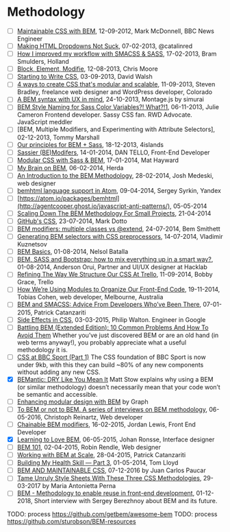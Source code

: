 # Methodology

* [ ] [Maintainable CSS with BEM](http://www.integralist.co.uk/posts/bem.html), 12-09-2012, Mark McDonnell, BBC News Engineer
* [ ] [Making HTML Dropdowns Not Suck](https://dzone.com/articles/making-html-dropdowns-not-suck), 07-02-2013, @catalinred
* [ ] [How I improved my workflow with SMACSS & SASS](http://bramsmulders.com/blog/how-i-improved-my-workflow-with-smacss-sass), 17-02-2013, Bram Smulders, Holland
* [ ] [Block, Element, Modifie](https://teamgaslight.com/blog/block-element-modifier), 12-08-2013, Chris Moore
* [ ] [Starting to Write CSS](https://davidwalsh.name/starting-css), 03-09-2013, David Walsh
* [ ] [4 ways to create CSS that's modular and scalable](http://www.creativebloq.com/css3/create-modular-and-scalable-css-9134351), 11-09-2013, Steven Bradley, freelance web designer and WordPress developer, Colorado
* [ ] [A BEM syntax with UX in mind](http://montagestudio.com/blog/2013/10/24/BEM-syntax-with-ux-in-mind/), 24-10-2013, Montage.js by simurai
* [ ] [BEM Style Naming for Sass Color Variables?! What?!1](http://www.juliecameron.com/blog/2013/11/06/bem-naming-for-sass-color-variables-what1/), 06-11-2013, Julie Cameron Frontend developer. Sassy CSS fan. RWD Advocate. JavaScript meddler
* [ ] [BEM, Multiple Modifiers, and Experimenting with Attribute Selectors], 02-12-2013, Tommy Marshall
* [ ] [Our principles for BEM + Sass](http://blog.14islands.com/post/70395374262/our-principles-for-bem-sass), 18-12-2013, 4islands
* [ ] [Sassier (BE)Modifers](https://www.viget.com/articles/bem-sass-modifiers), 14-01-2014, DAN TELLO, Front-End Developer
* [ ] [Modular CSS with Sass & BEM](http://mathayward.com/modular-css-with-sass-and-bem/), 17-01-2014, Mat Hayward
* [ ] [My Brain on BEM](http://www.herda.me/blog/my_brain_on_bem/), 06-02-2014, Herda
* [ ] [An Introduction to the BEM Methodology](http://webdesign.tutsplus.com/articles/an-introduction-to-the-bem-methodology--cms-19403), 28-02-2014, Josh Medeski, web designer
* [ ] [bemhtml language support in Atom](https://atom.io/packages/bemhtml), 09-04-2014, Sergey Syrkin, Yandex
* [ ] [https://atom.io/packages/bemhtml](http://agentcooper.ghost.io/javascript-anti-patterns/), 05-05-2014
* [ ] [Scaling Down The BEM Methodology For Small Projects](http://css-weekly.com/issue-120/), 21-04-2014
* [ ] [GitHub's CSS](http://markdotto.com/2014/07/23/githubs-css/), 23-07-2014, Mark Dotto
* [ ] [BEM modifiers: multiple classes vs @extend](https://www.bensmithett.com/bem-modifiers-multiple-classes-vs-extend/), 24-07-2014, Bem Smithett
* [ ] [Generating BEM selectors with CSS preprocessors](http://frontendbabel.info/articles/bem-with-css-preprocessors/), 14-07-2014, Vladimir Kuznetsov
* [ ] [BEM Basics](https://8thlight.com/blog/nelsol-batalla/2014/08/01/bem-basics.html), 01-08-2014, Nelsol Batalla
* [ ] [BEM, SASS and Bootstrap: how to mix everything up in a smart way?](https://medium.com/@andersonorui_/bem-sass-and-bootstrap-9f89dc07d20f#.5h6kvumkk), 01-08-2014, Anderson Orui, Partner and UI/UX designer at Hacklab
* [ ] [Refining The Way We Structure Our CSS At Trello](http://blog.trello.com/refining-the-way-we-structure-our-css-at-trello/), 11-09-2014, Bobby Grace, Trello
* [ ] [How We’re Using Modules to Organize Our Front-End Code](http://code.tutsplus.com/articles/how-were-using-modules-to-organize-our-front-end-code--cms-22702), 19-11-2014, Tobias Cohen, web developer, Melbourne, Australia
* [ ] [BEM and SMACSS: Advice From Developers Who’ve Been There](https://www.sitepoint.com/bem-smacss-advice-from-developers/), 07-01-2015, Patrick Catanzariti
* [ ] [Side Effects in CSS](https://philipwalton.com/articles/side-effects-in-css/), 03-03-2015, Philip Walton. Engineer in Google
* [ ] [Battling BEM (Extended Edition): 10 Common Problems And How To Avoid Them](https://www.smashingmagazine.com/2016/06/battling-bem-extended-edition-common-problems-and-how-to-avoid-them/) Whether you’ve just discovered BEM or are an old hand (in web terms anyway!), you probably appreciate what a useful methodology it is.
* [ ] [CSS at BBC Sport (Part 1)](https://medium.com/@shaunbent/css-at-bbc-sport-part-1-bab546184e66#.h32bnllba) The CSS foundation of BBC Sport is now under 9kb, with this they can build ~80% of any new components without adding any new CSS.
* [x] [BEMantic: DRY Like You Mean It](https://medium.com/@stowball/bemantic-dry-like-you-mean-it-133ea3843d98#.x8bmlhfy8) Matt Stow explains why using a BEM (or similar methodology) doesn’t necessarily mean that your code won’t be semantic and accessible.
* [ ] [Enhancing modular design with BEM](https://medium.com/@madebygraph/enhancing-modular-design-with-bem-139e6b1d5329#.9sbq7755c) by Graph
* [ ] [To BEM or not to BEM. A series of interviews on BEM methodology](http://www.didoo.net/to-bem-or-not-to-bem/01__interview-with--christoph__reinartz.html), 06-05-2016, Christoph Reinartz, Web developer
* [ ] [Chainable BEM modifiers](http://webuild.envato.com/blog/chainable-bem-modifiers/), 16-02-2015, Jordan Lewis, Front End Developer
* [x] [Learning to Love BEM](https://css-tricks.com/bem-101/), 06-05-2015, Johan Ronsse, Interface designer
* [ ] [BEM 101](https://css-tricks.com/bem-101/), 02-04-2015, Robin Rendle, Web designer
* [ ] [Working with BEM at Scale](https://www.sitepoint.com/working-bem-scale-advice-top-developers/), 28-04-2015, Patrick Catanzariti
* [ ] [Building My Health Skill — Part 3](http://bluegg.co.uk/blog/building-my-health-skills-part-3), 01-05-2014, Tom Lloyd
* [ ] [BEM AND MAINTAINABLE CSS](https://www.stackbuilders.com/news/bem-and-maintainable-css), 07-12-2016 by Juan Carlos Paucar
* [ ] [Tame Unruly Style Sheets With These Three CSS Methodologies](https://www.sitepoint.com/tame-unruly-style-sheets-three-css-architecture-methodologies/), 29-03-2017 by Maria Antonietta Perna
* [ ] [BEM - Methodology to enable reuse in front-end development](https://survivejs.com/blog/bem-interview/), 01-12-2018, Short interview with Sergey Berezhnoy about BEM and its future.

TODO: process https://github.com/getbem/awesome-bem
TODO: process https://github.com/sturobson/BEM-resources
